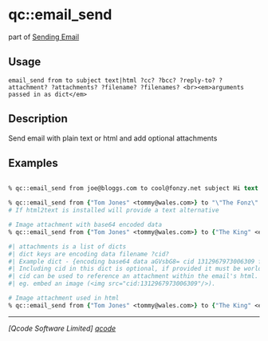 qc::email_send
==============

part of [Sending Email](../qc/wiki/SendingEmail)

Usage
-----
`email_send from to subject text|html ?cc? ?bcc? ?reply-to? ?attachment? ?attachments? ?filename? ?filenames?
	<br><em>arguments passed in as dict</em>`

Description
-----------
Send email with plain text or html and add optional attachments

Examples
--------
```tcl

% qc::email_send from joe@bloggs.com to cool@fonzy.net subject Hi text "What's up"

% qc::email_send from {"Tom Jones" <tommy@wales.com>} to "\"The Fonz\" <cool@fonzy.net>"  cc "\"The King\" <elvis@graceland.org>" subject "Woah Woah" html "What's <i>new</i> pussy cat" 
# If html2text is installed will provide a text alternative

# Image attachment with base64 encoded data
% qc::email_send from {"Tom Jones" <tommy@wales.com>} to {"The King" <elvis@graceland.org>}  subject Hi text "The misses"  attachment [list encoding base64 data "AsgHy...Jk==" filename Priscilla.png]

#| attachments is a list of dicts
#| dict keys are encoding data filename ?cid?
#| Example dict - {encoding base64 data aGVsbG8= cid 1312967973006309 filename attach1.pdf}
#| Including cid in this dict is optional, if provided it must be world-unique
#| cid can be used to reference an attachment within the email's html.
#| eg. embed an image (<img src="cid:1312967973006309"/>).

# Image attachment used in html
% qc::email_send from {"Tom Jones" <tommy@wales.com>} to {"The King" <elvis@graceland.org>} subject Hi  html {<h2>Priscilla</h2><img src="cid:1312967973006309"/>}  attachment [list encoding base64 data "AsgHy...Jk==" filename Priscilla.png cid 1312967973006309]

```

----------------------------------
*[Qcode Software Limited] [qcode]*

[qcode]: http://www.qcode.co.uk "Qcode Software"